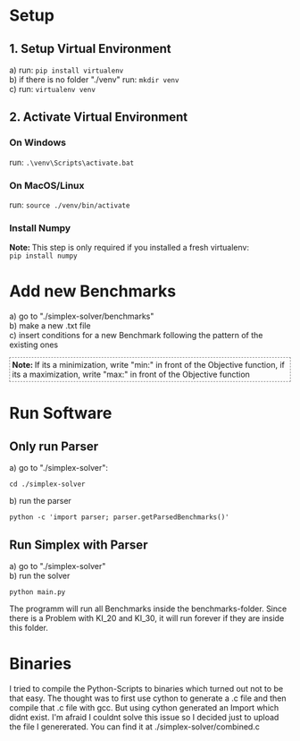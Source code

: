 # Setup

## 1. Setup Virtual Environment

a) run: `pip install virtualenv`<br>
b) if there is no folder "./venv" run: `mkdir venv`<br>
c) run: `virtualenv venv`<br>

## 2. Activate Virtual Environment

### On Windows

run: `.\venv\Scripts\activate.bat`

### On MacOS/Linux

run: `source ./venv/bin/activate`

### Install Numpy
<strong>Note: </strong>This step is only required if you installed a fresh virtualenv:<br> `pip install numpy`

# Add new Benchmarks

a) go to "./simplex-solver/benchmarks"<br>
b) make a new .txt file<br>
c) insert conditions for a new Benchmark following the pattern of the existing ones

<div style="border: 1px dashed grey; padding: 4px"><strong>Note: </strong>If its a minimization, write "min:" in front of the Objective function, if its a maximization, write "max:" in front of the Objective function</div>

# Run Software

## Only run Parser

a) go to "./simplex-solver":

```
cd ./simplex-solver
```

b) run the parser

```
python -c 'import parser; parser.getParsedBenchmarks()'
```

## Run Simplex with Parser

a) go to "./simplex-solver"<br>
b) run the solver

```
python main.py
```

The programm will run all Benchmarks inside the benchmarks-folder. Since there is a Problem with KI_20 and KI_30, it will run forever if they are inside this folder.

# Binaries

I tried to compile the Python-Scripts to binaries which turned out not to be that easy. The thought was to first use cython to generate a .c file and then compile that .c file with gcc. But using cython generated an Import which didnt exist. I'm afraid I couldnt solve this issue so I decided just to upload the file I genererated. You can find it at ./simplex-solver/combined.c 
